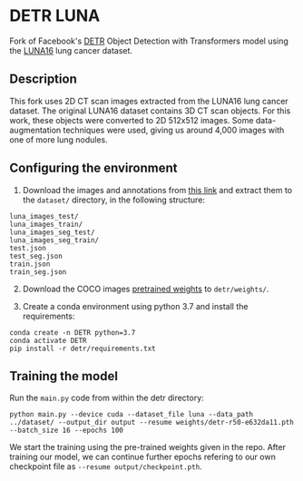 # DETR LUNA
Fork of Facebook's [DETR](https://github.com/facebookresearch/detr/) Object Detection with Transformers model using the [LUNA16](https://luna16.grand-challenge.org/) lung cancer dataset.

## Description
This fork uses 2D CT scan images extracted from the LUNA16 lung cancer dataset. The original LUNA16 dataset contains 3D CT scan objects. For this work, these objects were converted to 2D 512x512 images. Some data-augmentation techniques were used, giving us around 4,000 images with one of more lung nodules.

## Configuring the environment
1. Download the images and annotations from [this link](https://drive.google.com/drive/folders/1OV2L7uz6oF4ac_XOd5iDsUWiG1eVaSN1?usp=sharing) and extract them to the `dataset/` directory, in the following structure:
```shell
luna_images_test/
luna_images_train/
luna_images_seg_test/
luna_images_seg_train/
test.json
test_seg.json
train.json
train_seg.json
```

2. Download the COCO images [pretrained weights](https://dl.fbaipublicfiles.com/detr/detr-r50-e632da11.pth) to `detr/weights/`.


3. Create a conda environment using python 3.7 and install the requirements:
```console
conda create -n DETR python=3.7
conda activate DETR
pip install -r detr/requirements.txt
```

## Training the model
Run the `main.py` code from within the detr directory:
```console
python main.py --device cuda --dataset_file luna --data_path ../dataset/ --output_dir output --resume weights/detr-r50-e632da11.pth --batch_size 16 --epochs 100
```

We start the training using the pre-trained weights given in the repo. After training our model, we can continue further epochs refering to our own checkpoint file as `--resume output/checkpoint.pth`.
